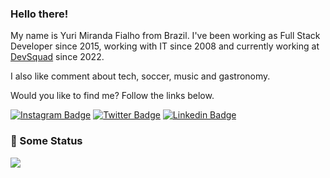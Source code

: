 ### Hello there!

My name is Yuri Miranda Fialho from Brazil. I've been working as Full Stack Developer since 2015, working with IT since 2008 and currently working at [DevSquad](https://devsquad.com) since 2022.

I also like comment about tech, soccer, music and gastronomy.

Would you like to find me? Follow the links below.

[![Instagram Badge](https://img.shields.io/badge/Instagram-E4405F?style=flat-square&logo=instagram&labelColor=FF0000&logoColor=white&link=https://instagram.com/mirandafialho)](https://instagram.com/mirandafialho)
[![Twitter Badge](https://img.shields.io/badge/-Twitter-1ca0f1?style=flat-square&labelColor=1ca0f1&logo=twitter&logoColor=white&link=https://twitter.com/mirandafialho)](https://twitter.com/mirandafialho)
[![Linkedin Badge](https://img.shields.io/badge/-LinkedIn-blue?style=flat-square&logo=Linkedin&logoColor=white&link=https://www.linkedin.com/in/mirandafialho)](https://www.linkedin.com/in/mirandafialho)

### 🚀 Some Status

<img src="https://github-readme-stats.vercel.app/api?username=mirandafialho&hide=issues&count_private=true&show_icons=true&theme=tokyonight" />
